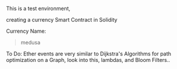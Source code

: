 This is a test environment, 

creating a currency Smart Contract in Solidity


Currency Name:
> medusa



To Do: Ether events are very similar to Dijkstra's Algorithms for path optimization on a Graph, look into this, lambdas, and Bloom Filters..